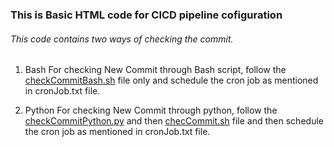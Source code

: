 ### This is Basic HTML code for CICD pipeline cofiguration

###### This code contains two ways of checking the commit.

1. Bash
For checking New Commit through Bash script, follow the [checkCommitBash.sh](checkCommitBash.sh) file only and schedule the cron job as mentioned in cronJob.txt file.

2. Python
For checking New Commit through python, follow the [checkCommitPython.py](checkCommitPython.py) and then [checCommit.sh](checkCommit.sh) file and then schedule the cron job as mentioned in cronJob.txt file.